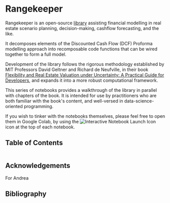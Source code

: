 # Rangekeeper

Rangekeeper is an open-source [library](https://github.com/daniel-fink/rangekeeper) assisting financial modelling in real estate scenario planning, decision-making, cashflow forecasting, and the like.

It decomposes elements of the Discounted Cash Flow (DCF) Proforma modelling approach into recomposable code functions that can be wired together to form a full model.

Development of the library follows the rigorous methodology established by MIT Professors David Geltner and Richard de Neufville, in their book [Flexibility and Real Estate Valuation
under Uncertainty: A Practical Guide for Developers](https://www.wiley.com/go/geltner-deneufville/flexibility-and-real-estate-valuation), and expands it into a more robust computational framework.

This series of notebooks provides a walkthrough of the library in parallel with chapters of the book. It is intended for use by practitioners who are both familiar with the book's content, and well-versed in data-science-oriented programming. 

If you wish to tinker with the notebooks themselves, please feel free to open them in Google Colab, by using the ![Interactive Notebook Launch Icon](resources/rocket.png) icon at the top of each notebook.

## Table of Contents
```{tableofcontents}
```

## Acknowledgements
For Andrea

## Bibliography
```{bibliography}
```